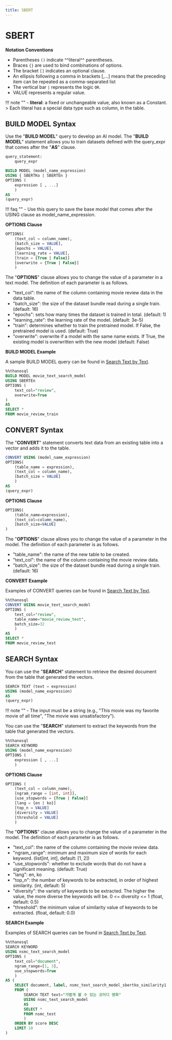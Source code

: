 ```yaml
---
title: SBERT
---
```


# __SBERT__

__Notation Conventions__

- Parentheses `()` indicate ^^literal^^ parentheses.
- Braces `{}` are used to bind combinations of options.
- The bracket `[]` indicates an optional clause.
- An ellipsis following a comma in brackets [,...] means that the preceding item can be repeated as a comma-separated list
- The vertical bar `|` represents the logic `OR`.
- VALUE represents a regular value.

!!! note ""
    - __literal__: a fixed or unchangeable value, also known as a Constant.
    > Each literal has a special data type such as column, in the table.

## __BUILD MODEL Syntax__

Use the "__BUILD MODEL__" query to develop an AI model.
The "__BUILD MODEL__" statement allows you to train datasets defined with the query_expr that comes after the "__AS__" clause.

```sql
query_statement:
    query_expr

BUILD MODEL (model_name_expression)
USING { SBERTKo | SBERTEn }
OPTIONS (
    expression [ , ...]
    )
AS
(query_expr)
```

!!! faq ""
    - Use this query to save the base model that comes after the USING clause as model_name_expression.

__OPTIONS Clause__

```sql
OPTIONS(
    (text_col = column_name),
    [batch_size = VALUE],
    [epochs = VALUE],
    [learning_rate = VALUE],
    [train = {True | False}]
    [overwrite = {True | False}]
    )
```

The "__OPTIONS__" clause allows you to change the value of a parameter in a text model. The definition of each parameter is as follows.

- "text_col": the name of the column containing movie review data in the data table.
- "batch_size": the size of the dataset bundle read during a single train. (default: 16)
- "epochs": sets how many times the dataset is trained in total. (default: 1)
- "learning_rate": the learning rate of the model. (default: 3e-5)
- "train": determines whether to train the pretrained model. If False, the pretrained model is used. (default: True)
- "overwrite": overwrite if a model with the same name exists. If True, the existing model is overwritten with the new model (default: False)

__BUILD MODEL Example__

A sample BUILD MODEL query can be found in [Search Text by Text](/en/tutorials/thanosql_search/search_text_by_text/).

```sql
%%thanosql
BUILD MODEL movie_text_search_model
USING SBERTEn
OPTIONS (
    text_col="review",
    overwrite=True
)
AS
SELECT *
FROM movie_review_train
```

## __CONVERT Syntax__

The "__CONVERT__" statement converts text data from an existing table into a vector and adds it to the table.

```sql
CONVERT USING (model_name_expression)
OPTIONS(
    (table_name = expression),
    (text_col = column_name),
    [batch_size = VALUE]
    )
AS
(query_expr)
```

__OPTIONS Clause__

```sql
OPTIONS(
    (table_name=expression),
    (text_col=column_name),
    [batch_size=VALUE]
)
```

The "__OPTIONS__" clause allows you to change the value of a parameter in the model. The definition of each parameter is as follows.

- "table_name": the name of the new table to be created.
- "text_col": the name of the column containing the movie review data.
- "batch_size": the size of the dataset bundle read during a single train. (default: 16)

__CONVERT Example__

Examples of CONVERT queries can be found in [Search Text by Text](/en/tutorials/thanosql_search/search_text_by_text/).

```sql
%%thanosql
CONVERT USING movie_text_search_model
OPTIONS (
    text_col="review",
    table_name="movie_review_test",
    batch_size=32
    )
AS 
SELECT *
FROM movie_review_test
```

## __SEARCH Syntax__

You can use the "__SEARCH__" statement to retrieve the desired document from the table that generated the vectors.

```sql
SEARCH TEXT (text = expression)
USING (model_name_expression)
AS 
(query_expr)
```

!!! note ""
    - The input must be a string (e.g., "This movie was my favorite movie of all time", "The movie was unsatisfactory").

You can use the "__SEARCH__" statement to extract the keywords from the table that generated the vectors.

```sql
%%thanosql
SEARCH KEYWORD
USING (model_name_expression)
OPTIONS (
    expression [ , ...]
    )
```

__OPTIONS Clause__

```sql
OPTIONS (
    (text_col = column_name),
    [ngram_range = [int, int]],
    [use_stopwords = {True | False}]
    [lang = {en | ko}]
    [top_n = VALUE]
    [diversity = VALUE]
    [threshold = VALUE]
    )
```

The "__OPTIONS__" clause allows you to change the value of a parameter in the model. The definition of each parameter is as follows.

- "text_col": the name of the column containing the movie review data.
- "ngram_range": minimum and maximum size of words for each keyword. (list[int, int], default: [1, 2])
- "use_stopwords": whether to exclude words that do not have a significant meaning.  (default: True) 
- "lang": en, ko
- "top_n": the number of keywords to be extracted, in order of highest similarity. (int, default: 5)
- "diversity": the variety of keywords to be extracted. The higher the value, the more diverse the keywords will be. 0 <= diversity <= 1 (float, default: 0.5)
- "threshold": the minimum value of similarity value of keywords to be extracted. (float, default: 0.0)

__SEARCH Example__

Examples of SEARCH queries can be found in [Search Text by Text](/en/tutorials/thanosql_search/search_text_by_text/).

```sql
%%thanosql
SEARCH KEYWORD
USING nsmc_text_search_model
OPTIONS (
    text_col="document",
    ngram_range=[1, 3],
    use_stopwords=True
    )
AS (
    SELECT document, label, nsmc_text_search_model_sbertko_similarity1 as score
    FROM (
        SEARCH TEXT text="가볍게 볼 수 있는 코미디 영화"
        USING nsmc_text_search_model
        AS 
        SELECT * 
        FROM nsmc_test
        )
    ORDER BY score DESC 
    LIMIT 10
)
```